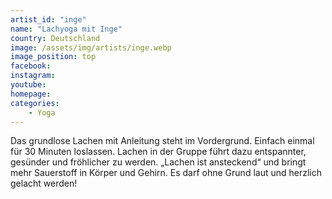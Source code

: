 ```yaml
---
artist_id: "inge"
name: "Lachyoga mit Inge"
country: Deutschland
image: /assets/img/artists/inge.webp
image_position: top
facebook:
instagram:
youtube:
homepage:
categories:
    - Yoga
---
```

Das grundlose Lachen mit Anleitung steht im Vordergrund. Einfach einmal für 30 Minuten loslassen. Lachen in der Gruppe führt dazu entspannter, gesünder und fröhlicher zu werden. „Lachen ist ansteckend“ und bringt mehr Sauerstoff in Körper und Gehirn. Es darf ohne Grund laut und herzlich gelacht werden!
